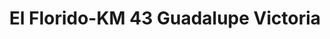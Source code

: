 ---
title: "El Florido-KM 43 Guadalupe Victoria"
url: /mexicali/el-florido-km-43-guadalupe-victoria/
shop: Lebensmittel
---